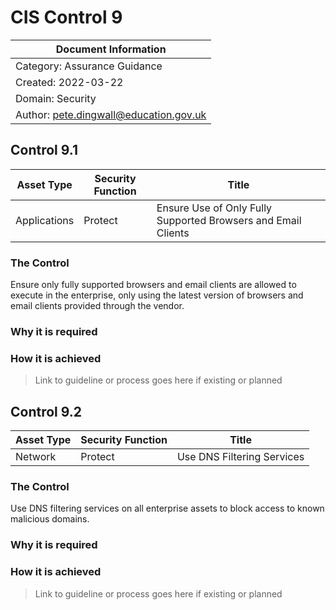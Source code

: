 # CIS Control 9

| Document Information |
------------------------|
| Category: Assurance Guidance |
| Created: 2022-03-22 |
| Domain: Security |
| Author: pete.dingwall@education.gov.uk |

## Control 9.1

| Asset Type | Security Function | Title| 
---| ---| ---|
|Applications |Protect |Ensure Use of Only Fully Supported Browsers and Email Clients|

### The Control

Ensure only fully supported browsers and email clients are allowed to execute in the enterprise, only using the latest version of browsers and email clients provided through the vendor.

### Why it is required

### How it is achieved

>Link to guideline or process goes here if existing or planned

## Control 9.2

| Asset Type | Security Function | Title| 
---| ---| ---|
|Network |Protect |Use DNS Filtering Services|

### The Control

Use DNS filtering services on all enterprise assets to block access to known malicious domains.

### Why it is required

### How it is achieved

>Link to guideline or process goes here if existing or planned